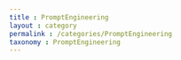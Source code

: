```yaml
---
title : PromptEngineering
layout : category
permalink : /categories/PromptEngineering
taxonomy : PromptEngineering
---
```


